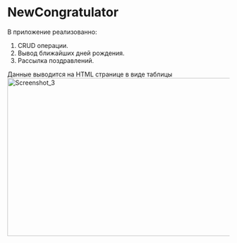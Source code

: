 # NewCongratulator
В приложение реализованно:
1. CRUD операции.
2. Вывод ближайших дней рождения.
3. Рассылка поздравлений.

Данные выводится на HTML странице в виде таблицы
<img width="804" height="358" alt="Screenshot_3" src="https://github.com/user-attachments/assets/f42ed1b4-0315-483f-9d88-fffeede3bfda" />

